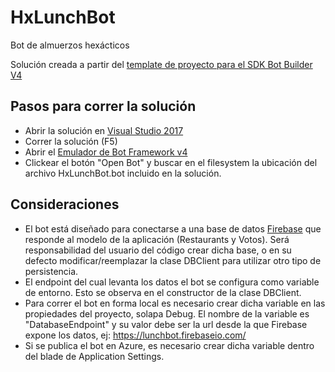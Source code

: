 # HxLunchBot
Bot de almuerzos hexácticos

Solución creada a partir del [template de proyecto para el SDK Bot Builder V4](https://marketplace.visualstudio.com/items?itemName=BotBuilder.BotBuilderV4)

## Pasos para correr la solución
- Abrir la solución en [Visual Studio 2017](https://visualstudio.microsoft.com/downloads/)
- Correr la solución (F5)
- Abrir el [Emulador de Bot Framework v4](https://github.com/Microsoft/BotFramework-Emulator/releases)
- Clickear el botón "Open Bot" y buscar en el filesystem la ubicación del archivo HxLunchBot.bot incluido en la solución.

## Consideraciones
- El bot está diseñado para conectarse a una base de datos [Firebase](https://console.firebase.google.com/) que responde al modelo de la aplicación (Restaurants y Votos). Será responsabilidad del usuario del código crear dicha base, o en su defecto modificar/reemplazar la clase DBClient para utilizar otro tipo de persistencia.
- El endpoint del cual levanta los datos el bot se configura como variable de entorno. Esto se observa en el constructor de la clase DBClient.
- Para correr el bot en forma local es necesario crear dicha variable en las propiedades del proyecto, solapa Debug. El nombre de la variable es "DatabaseEndpoint" y su valor debe ser la url desde la que Firebase expone los datos, ej: https://lunchbot.firebaseio.com/
- Si se publica el bot en Azure, es necesario crear dicha variable dentro del blade de Application Settings.
